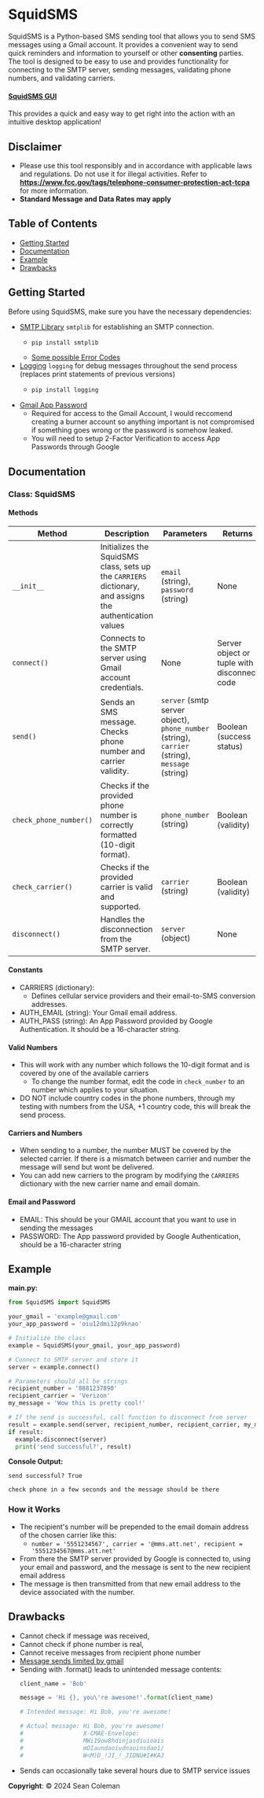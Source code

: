 # SquidSMS
SquidSMS is a Python-based SMS sending tool that allows you to send SMS messages using a Gmail account. It provides a convenient way to send quick reminders and information to yourself or other **consenting** parties. The tool is designed to be easy to use and provides functionality for connecting to the SMTP server, sending messages, validating phone numbers, and validating carriers.
#### [SquidSMS GUI](https://github.com/Namelocms/SquidSMS/tree/main/Example_BASIC-GUI)
This provides a quick and easy way to get right into the action with an intuitive desktop application!

## Disclaimer
- Please use this tool responsibly and in accordance with applicable laws and regulations. Do not use it for illegal activities.
Refer to **https://www.fcc.gov/tags/telephone-consumer-protection-act-tcpa** for more information.
- **Standard Message and Data Rates may apply**

## Table of Contents
- [Getting Started](#getting-started)
- [Documentation](#documentation)
- [Example](#example)
- [Drawbacks](#drawbacks)

## Getting Started
Before using SquidSMS, make sure you have the necessary dependencies:
- [SMTP Library](https://docs.python.org/3/library/smtplib.html) `smtplib` for establishing an SMTP connection.
  - ```bash
    pip install smtplib
  - [Some possible Error Codes](https://www.arclab.com/en/kb/email/smtp-response-codes-error-messages.html#:~:text=SMTP%20Error%20221&text=Error%20221%20is%20an%20authentication,and%20user%2Fpassword%20is%20correct.)
- [Logging]() `logging` for debug messages throughout the send process (replaces print statements of previous versions)
  - ```bash
    pip install logging
- [Gmail App Password](https://support.google.com/accounts/answer/185833?hl=en)
  - Required for access to the Gmail Account, I would reccomend creating a burner account so anything important is not compromised if something goes wrong or the password is somehow leaked.
  - You will need to setup 2-Factor Verification to access App Passwords through Google

## Documentation
### Class: SquidSMS
#### Methods
| Method                | Description                                                                             | Parameters                                     | Returns |
|-----------------------|-----------------------------------------------------------------------------------------|-------------------------------------------------|---------|
| `__init__`           | Initializes the SquidSMS class, sets up the `CARRIERS` dictionary, and assigns the authentication values                            | `email` (string), `password` (string)                                            | None    |
| `connect()`           | Connects to the SMTP server using Gmail account credentials.                            | None                                            | Server object or tuple with disconnect code    |
| `send()`              | Sends an SMS message. Checks phone number and carrier validity.                         | `server` (smtp server object), `phone_number` (string), `carrier` (string), `message` (string) | Boolean (success status)                        |
| `check_phone_number()`| Checks if the provided phone number is correctly formatted (10-digit format).            | `phone_number` (string)                        | Boolean (validity)                              |
| `check_carrier()`     | Checks if the provided carrier is valid and supported.                                  | `carrier` (string)                             | Boolean (validity)                              |
| `disconnect()`        | Handles the disconnection from the SMTP server.                                        | `server` (object)                              | None    |
#### Constants
- CARRIERS (dictionary):
  - Defines cellular service providers and their email-to-SMS conversion addresses.
- AUTH_EMAIL (string): Your Gmail email address.
- AUTH_PASS (string): An App Password provided by Google Authentication. It should be a 16-character string.
#### Valid Numbers
- This will work with any number which follows the 10-digit format and is covered by one of the available carriers
  - To change the number format, edit the code in `check_number` to an number which applies to your situation.
- DO NOT include country codes in the phone numbers, through my testing with numbers from the USA, +1 country code, this will break the send process.
#### Carriers and Numbers
- When sending to a number, the number MUST be covered by the selected carrier. If there is a mismatch between carrier and number the message will send but wont be delivered.
- You can add new carriers to the program by modifying the `CARRIERS` dictionary with the new carrier name and email domain.
#### Email and Password
- EMAIL: This should be your GMAIL account that you want to use in sending the messages
- PASSWORD: The App password provided by Google Authentication, should be a 16-character string

## Example
**main.py:**
  ```python
  from SquidSMS import SquidSMS

  your_gmail = 'example@gmail.com'
  your_app_password = 'oiu12dmi12p9knao'

  # Initialize the class
  example = SquidSMS(your_gmail, your_app_password)

  # Connect to SMTP server and store it
  server = example.connect()

  # Parameters should all be strings
  recipient_number = '8881237890'
  recipient_carrier = 'Verizon'
  my_message = 'Wow this is pretty cool!'

  # If the send is successful, call function to disconnect from server
  result = example.send(server, recipient_number, recipient_carrier, my_message)
  if result:
    example.disconnect(server)
    print('send successful?', result)
  ```
**Console Output:**
```
send successful? True

check phone in a few seconds and the message should be there
```
### How it Works
- The recipient's number will be prepended to the email domain address of the chosen carrier like this:
  - `number = '5551234567', carrier = '@mms.att.net', recipient = '5551234567@mms.att.net'`
- From there the SMTP server provided by Google is connected to, using your email and password, and the message is sent to the new recipient email address
- The message is then transmitted from that new email address to the device associated with the number.

## Drawbacks
- Cannot check if message was received,
- Cannot check if phone number is real,
- Cannot receive messages from recipient phone number
- [Message sends limited by gmail](https://support.google.com/a/answer/2956491#sendinglimitsforrelay&zippy=%2Creview-sending-limits-for-the-smtp-relay-service)
- Sending with .format() leads to unintended message contents:
  ```python
  client_name = 'Bob'
  
  message = 'Hi {}, you\'re awesome!'.format(client_name)
  
  # Intended message: Hi Bob, you're awesome!
  
  # Actual message: Hi Bob, you're awesome!
  #                 X-CMAE-Envelope:
  #                 MWi19ow8hdinjasdiuioais
  #                 mOIaundaoiudnaoinsdao1/
  #                 W<M)D_!JI_!_JIDNU#I#KAJ
  
  ```
- Sends can occasionally take several hours due to SMTP service issues

**Copyright**: © 2024 Sean Coleman

